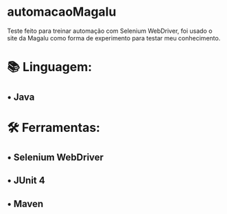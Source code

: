# automacaoMagalu
Teste feito para treinar automação com Selenium WebDriver, foi usado o site da Magalu como forma de experimento para testar meu conhecimento.

# :books: Linguagem:

## • Java

# :hammer_and_wrench: Ferramentas:

## • Selenium WebDriver
## • JUnit 4
## • Maven
